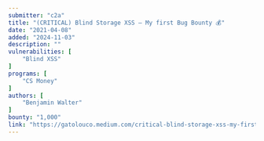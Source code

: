 ```yaml
---
submitter: "c2a"
title: "(CRITICAL) Blind Storage XSS — My first Bug Bounty 💰"
date: "2021-04-08"
added: "2024-11-03"
description: ""
vulnerabilities: [
    "Blind XSS"
]
programs: [
    "CS Money"
]
authors: [
    "Benjamin Walter"
]
bounty: "1,000"
link: "https://gatolouco.medium.com/critical-blind-storage-xss-my-first-bug-bounty-d318f6ba570c/"
---
```




